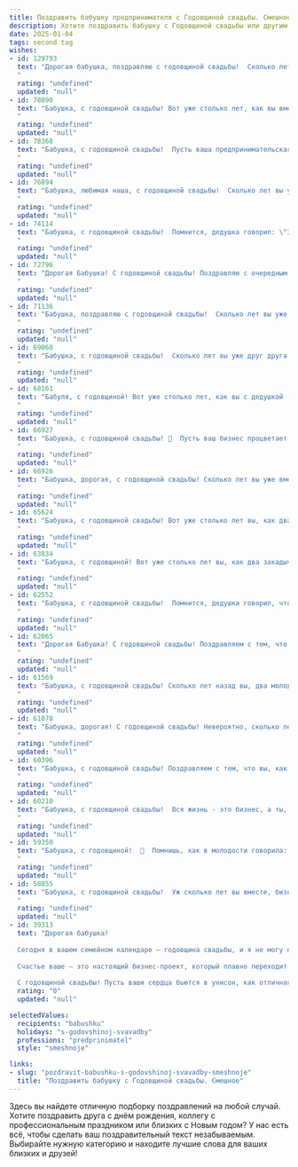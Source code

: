 ```yaml
---
title: Поздравить бабушку предпринимателя с Годовщиной свадьбы. Смешное
description: Хотите поздравить бабушку с Годовщиной свадьбы или другим праздником? Наш ИИ создаст незабываемое поздравление, а вы обязательно выделитесь среди других.  
date: 2025-01-04
tags: second tag
wishes:
- id: 129793
  text: "Дорогая бабушка, поздравляю с годовщиной свадьбы!  Сколько лет вы уже держите семейный бизнес на плаву –  это ж настоящий семейный стартап, только масштабы побольше, чем у любого Кремниевой долины!  Желаю вам ещё много-много совместных лет,  без дефицита  любви,  только  с  акциями счастья и дивидендами от внуков!  Пусть ваш семейный капитал продолжает расти и приносить только радость!
  "
  rating: "undefined"
  updated: "null"
- id: 78890
  text: "Бабушка, с годовщиной свадьбы! Вот уже столько лет, как вы вместе строили семейный бизнес!  Надеюсь, ваш общий капитал давно перевалил за миллиард - и не только в рублях, но и в любви! 😉
  "
  rating: "undefined"
  updated: "null"
- id: 78368
  text: "Бабушка, с годовщиной свадьбы!  Пусть ваша предпринимательская жилка и дальше помогает вам строить крепкие, прибыльные отношения. 😁
  "
  rating: "undefined"
  updated: "null"
- id: 76894
  text: "Бабушка, любимая наша, с годовщиной свадьбы!  Сколько лет вы уже вместе, а искра в ваших глазах не угасла!  Пусть ваш бизнес процветает, как ваша любовь, а  все  препятствия будут  перепрыгнуты, словно низенький заборчик!  🥂🎉
  "
  rating: "undefined"
  updated: "null"
- id: 74114
  text: "Бабушка, с годовщиной свадьбы!  Помнится, дедушка говорил: \"За твою бизнес-хватку я тебя и полюбил!\"  Пусть ваша любовь и дальше процветает, как ваш бизнес!  🎉🥂
  "
  rating: "undefined"
  updated: "null"
- id: 72796
  text: "Дорогая Бабушка! С годовщиной свадьбы! Поздравляю с очередным годом упорной, но такой сладкой борьбы за семейное счастье! Желаю, чтобы бизнес процветал, как ваш брак, и приносил только прибыль, а не нервные срывы (ну, ладно, немного нервов - для остроты ощущений)! 😄
  "
  rating: "undefined"
  updated: "null"
- id: 71136
  text: "Бабушка, поздравляю с годовщиной свадьбы!  Сколько лет вы уже управляете этим совместным бизнесом? Как ни крути, а вы - самые опытные предприниматели в семье!  Желаю вам, чтобы ваш бизнес процветал и дальше: пусть прибыль растёт, а конкуренты нервно кусают локти!
  "
  rating: "undefined"
  updated: "null"
- id: 69060
  text: "Бабушка, с годовщиной свадьбы!  Сколько лет вы уже друг друга терпите?  😂  Ну, шучу, конечно!  Поздравляю вас с этой замечательной датой. Желаю вам ещё столько же лет, полных  любви, смеха, и, конечно же,  процветающего бизнеса!  🎉
  "
  rating: "undefined"
  updated: "null"
- id: 68161
  text: "Бабуля, с годовщиной! Вот уже столько лет, как вы с дедушкой - команда настоящих бизнесменов! Строите семью, как успешный стартап: с любовью, крепким тылом и, конечно же, внуками-инвесторами! 💪🥂
  "
  rating: "undefined"
  updated: "null"
- id: 66927
  text: "Бабушка, с годовщиной свадьбы! 🎉  Пусть ваш бизнес процветает как и ваша любовь!  😂  Желаю, чтобы ваши дела всегда шли в гору, а семейный бюджет рос как на дрожжах! 💰
  "
  rating: "undefined"
  updated: "null"
- id: 66926
  text: "Бабушка, дорогая, с годовщиной свадьбы! Сколько лет вы уже вместе? Помнится, дедушка говорил, что \"не было ни дня, чтобы я не хотел тебя!\"  😉  Надеюсь, за все эти годы он не передумал! 😂  Желаю вам, чтобы ваша любовь была такой же крепкой, как ваш бизнес, и чтобы вы всегда находили время друг для друга, даже если акции вашей компании взлетят до небес!
  "
  rating: "undefined"
  updated: "null"
- id: 65624
  text: "Бабушка, с годовщиной свадьбы! Вот уже столько лет вы, как два юных предпринимателя, верны друг другу и своему бизнесу: семье! Желаю вам, чтобы ваш семейный бизнес процветал и дальше, чтобы прибыль росла, а конкуренция (в лице внуков) была честной и безболезненной! 😉
  "
  rating: "undefined"
  updated: "null"
- id: 63834
  text: "Бабушка, с годовщиной! Вот уже столько лет вы, как два закадычных друга, ведете свой семейный бизнес - строите любовь и благополучие! Не забывайте, что секрет успеха - это уметь находить компромисс, особенно когда речь идёт о скидках на пенсию! 😉
  "
  rating: "undefined"
  updated: "null"
- id: 62552
  text: "Бабушка, с годовщиной свадьбы!  Помнится, дедушка говорил, что бизнес - это не для слабаков, но  видимо он не знал о ваших совместных подвигах! Вы – настоящие предприниматели, которые вместе строили и семью, и бизнес,  и, я думаю, ваш баланс прибыли и счастья просто зашкаливает!  Желаю вам ещё много лет  вместе, чтобы  всё только начиналось!
  "
  rating: "undefined"
  updated: "null"
- id: 62065
  text: "Дорогая Бабушка! С годовщиной свадьбы! Поздравляем с тем, что вы не только сумели построить бизнес, но и сохранить любовь, как успешное предприятие!  Желаем, чтобы ваша совместная история была не менее прибыльной, чем ваша предпринимательская деятельность! 😜🍾
  "
  rating: "undefined"
  updated: "null"
- id: 61569
  text: "Бабушка, с годовщиной свадьбы! Сколько лет назад вы, два молодых предпринимателя, решили связать свои судьбы, чтобы вместе строить империю любви и счастья. Пусть ваша компания процветает, а активы - только приумножаются!  🎉🥂
  "
  rating: "undefined"
  updated: "null"
- id: 61078
  text: "Бабушка, дорогая! С годовщиной свадьбы! Невероятно, сколько лет вы уже вместе - и все это время, как говорится, \"в бизнесе\"! Поздравляю вас с тем, что ваш семейный стартап процветает и продолжает приносить плоды: любовь, заботу и внуков! Желаю вам крепкого здоровья, чтобы еще много лет вместе наслаждаться заслуженными дивидендами!
  "
  rating: "undefined"
  updated: "null"
- id: 60396
  text: "Бабушка, с годовщиной свадьбы! Поздравляем с тем, что вы, как настоящие предприниматели, уже столько лет в браке –  настоящий семейный бизнес с большой выручкой любви и стабильными доходами счастья!
  "
  rating: "undefined"
  updated: "null"
- id: 60210
  text: "Бабушка, с годовщиной свадьбы!  Вся жизнь - это бизнес, а ты, как настоящий предприниматель, вместе с дедушкой построила крепкую, прибыльную империю любви!  Желаем вам, чтобы ваш \"бизнес\" процветал ещё долгие годы, а прибыль — неиссякаемой радостью!
  "
  rating: "undefined"
  updated: "null"
- id: 59350
  text: "Бабушка, с годовщиной!  🥂  Помнишь, как в молодости говорила: \"Любовь - это бизнес, в который стоит вкладывать всю душу\"?  Похоже, ты неплохо инвестировала -  уже столько лет дивиденды получаешь! 😂  Желаю, чтобы ваша семейная \"компания\" процветала еще многие годы, а \"финансовые потоки\" ласки и нежности никогда не иссякали! 🎉
  "
  rating: "undefined"
  updated: "null"
- id: 58855
  text: "Бабушка, с годовщиной свадьбы!  Уж сколько лет вы вместе, бизнес крутите, внуков нянчите,  а любовь, как молодое вино,  с каждым годом крепче становится!  Желаю вам еще  столько же лет счастливого предпринимательства,  а главное,  чтобы все ваши инвестиции  окупались только любовью!
  "
  rating: "undefined"
  updated: "null"
- id: 39313
  text: "Дорогая бабушка!
  
  Сегодня в вашем семейном календаре — годовщина свадьбы, и я не могу не отметить, что вы с дедушкой уже давно создали настоящую империю любви! Вы как хорошие бизнес-партнеры: находите общий язык, делите прибыль (это, конечно, о пирожках), и даже находитесь в режиме «ноу-стоп» — ни один выходной не проходит без совместной прогулки по парку и обсуждения семейного бюджета (как же без этого!).
  
  Счастье ваше – это настоящий бизнес-проект, который плавно переходит в успешный франчайзинг, а ваши секреты — это отличная книга на тему «Как выйти на рынок любви». Желаю вам дальнейших успешных сделок в отношениях, стабильного роста счастья и, конечно, безлимитных запасов смеха и радости в вашем доме!
  
  С годовщиной свадьбы! Пусть ваши сердца бьются в унисон, как отличная музыкальная настройка на веселом стартапе жизни!"
  rating: "0"
  updated: "null"

selectedValues:
  recipients: "babushku"
  holidays: "s-godovshinoj-svavadby"
  professions: "predprinimatel"
  style: "smeshnoje"

links:
- slug: "pozdravit-babushku-s-godovshinoj-svavadby-smeshnoje"
  title: "Поздравить бабушку с Годовщиной свадьбы. Смешное"
---
```


Здесь вы найдете отличную подборку поздравлений на любой случай. 
Хотите поздравить друга с днём рождения, коллегу с профессиональным праздником или близких с Новым годом? У нас есть всё, чтобы сделать ваш поздравительный текст незабываемым. Выбирайте нужную категорию и находите лучшие слова для ваших близких и друзей!
